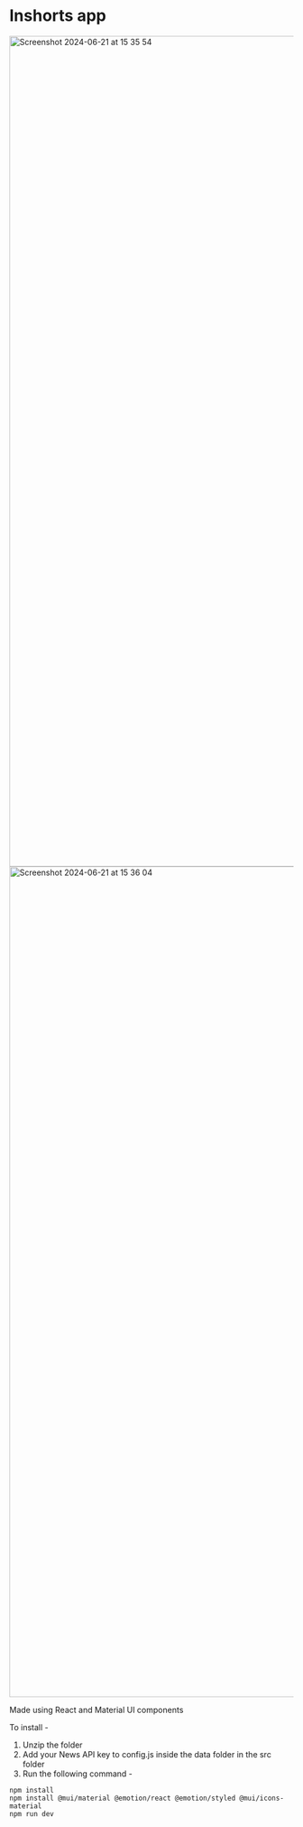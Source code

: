 # Inshorts app

<img width="1470" alt="Screenshot 2024-06-21 at 15 35 54" src="https://github.com/LakshyaDuhoonISU/inshorts-demo-day/assets/142775753/d4f821b1-b872-410c-890f-f83affc8eff2">
<img width="1470" alt="Screenshot 2024-06-21 at 15 36 04" src="https://github.com/LakshyaDuhoonISU/inshorts-demo-day/assets/142775753/9d73023a-8728-4979-8d65-1c5a05f8182b">

Made using React and Material UI components

To install - 
1. Unzip the folder
2. Add your News API key to config.js inside the data folder in the src folder
3. Run the following command - 
```
npm install
npm install @mui/material @emotion/react @emotion/styled @mui/icons-material
npm run dev
```
